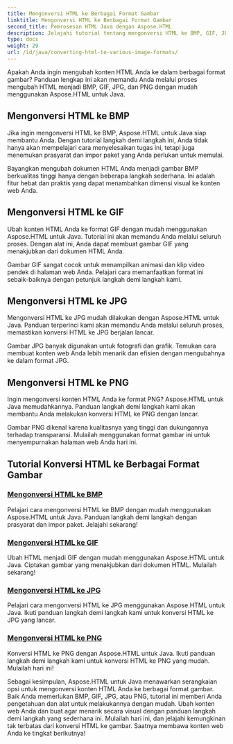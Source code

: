```yaml
---
title: Mengonversi HTML ke Berbagai Format Gambar
linktitle: Mengonversi HTML ke Berbagai Format Gambar
second_title: Pemrosesan HTML Java dengan Aspose.HTML
description: Jelajahi tutorial tentang mengonversi HTML ke BMP, GIF, JPG, dan PNG dengan mudah menggunakan Aspose.HTML untuk Java. Ciptakan gambar yang menakjubkan dari dokumen HTML.
type: docs
weight: 29
url: /id/java/converting-html-to-various-image-formats/
---
```


Apakah Anda ingin mengubah konten HTML Anda ke dalam berbagai format gambar? Panduan lengkap ini akan memandu Anda melalui proses mengubah HTML menjadi BMP, GIF, JPG, dan PNG dengan mudah menggunakan Aspose.HTML untuk Java. 

## Mengonversi HTML ke BMP

Jika ingin mengonversi HTML ke BMP, Aspose.HTML untuk Java siap membantu Anda. Dengan tutorial langkah demi langkah ini, Anda tidak hanya akan mempelajari cara menyelesaikan tugas ini, tetapi juga menemukan prasyarat dan impor paket yang Anda perlukan untuk memulai.

Bayangkan mengubah dokumen HTML Anda menjadi gambar BMP berkualitas tinggi hanya dengan beberapa langkah sederhana. Ini adalah fitur hebat dan praktis yang dapat menambahkan dimensi visual ke konten web Anda.

## Mengonversi HTML ke GIF

Ubah konten HTML Anda ke format GIF dengan mudah menggunakan Aspose.HTML untuk Java. Tutorial ini akan memandu Anda melalui seluruh proses. Dengan alat ini, Anda dapat membuat gambar GIF yang menakjubkan dari dokumen HTML Anda.

Gambar GIF sangat cocok untuk menampilkan animasi dan klip video pendek di halaman web Anda. Pelajari cara memanfaatkan format ini sebaik-baiknya dengan petunjuk langkah demi langkah kami.

## Mengonversi HTML ke JPG

Mengonversi HTML ke JPG mudah dilakukan dengan Aspose.HTML untuk Java. Panduan terperinci kami akan memandu Anda melalui seluruh proses, memastikan konversi HTML ke JPG berjalan lancar.

Gambar JPG banyak digunakan untuk fotografi dan grafik. Temukan cara membuat konten web Anda lebih menarik dan efisien dengan mengubahnya ke dalam format JPG.

## Mengonversi HTML ke PNG

Ingin mengonversi konten HTML Anda ke format PNG? Aspose.HTML untuk Java memudahkannya. Panduan langkah demi langkah kami akan membantu Anda melakukan konversi HTML ke PNG dengan lancar.

Gambar PNG dikenal karena kualitasnya yang tinggi dan dukungannya terhadap transparansi. Mulailah menggunakan format gambar ini untuk menyempurnakan halaman web Anda hari ini.

## Tutorial Konversi HTML ke Berbagai Format Gambar
### [Mengonversi HTML ke BMP](./convert-html-to-bmp/)
Pelajari cara mengonversi HTML ke BMP dengan mudah menggunakan Aspose.HTML untuk Java. Panduan langkah demi langkah dengan prasyarat dan impor paket. Jelajahi sekarang!
### [Mengonversi HTML ke GIF](./convert-html-to-gif/)
Ubah HTML menjadi GIF dengan mudah menggunakan Aspose.HTML untuk Java. Ciptakan gambar yang menakjubkan dari dokumen HTML. Mulailah sekarang!
### [Mengonversi HTML ke JPG](./convert-html-to-jpg/)
Pelajari cara mengonversi HTML ke JPG menggunakan Aspose.HTML untuk Java. Ikuti panduan langkah demi langkah kami untuk konversi HTML ke JPG yang lancar.
### [Mengonversi HTML ke PNG](./convert-html-to-png/)
Konversi HTML ke PNG dengan Aspose.HTML untuk Java. Ikuti panduan langkah demi langkah kami untuk konversi HTML ke PNG yang mudah. Mulailah hari ini!

Sebagai kesimpulan, Aspose.HTML untuk Java menawarkan serangkaian opsi untuk mengonversi konten HTML Anda ke berbagai format gambar. Baik Anda memerlukan BMP, GIF, JPG, atau PNG, tutorial ini memberi Anda pengetahuan dan alat untuk melakukannya dengan mudah. Ubah konten web Anda dan buat agar menarik secara visual dengan panduan langkah demi langkah yang sederhana ini. Mulailah hari ini, dan jelajahi kemungkinan tak terbatas dari konversi HTML ke gambar. Saatnya membawa konten web Anda ke tingkat berikutnya!